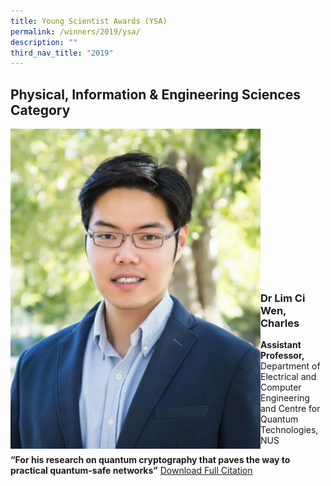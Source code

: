 ```yaml
---
title: Young Scientist Awards (YSA)
permalink: /winners/2019/ysa/
description: ""
third_nav_title: "2019"
---
```

## Physical, Information & Engineering Sciences Category
<img src="/images/Winners/2019/2019-ysa-charles.jpg" alt="Dr Lim Ci Wen, Charles" style="width:400px" align="left"/><br><br><br><br><br><br><br><br><br><br><br><br><br><br>

### **Dr Lim Ci Wen, Charles**
<b>Assistant Professor,</b> Department of Electrical and Computer Engineering and Centre for Quantum Technologies, NUS<br>

<b>“For his research on quantum cryptography that paves the way to practical quantum-safe networks”</b>
[Download Full Citation](/files/Citations/2019/2019-ysa-charles.pdf)
<br><br><br>
